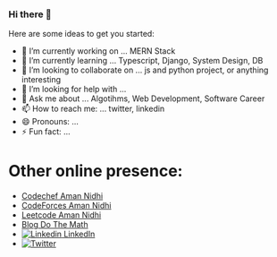 ### Hi there 👋

<!--
**aman-nidhi/aman-nidhi** is a ✨ _special_ ✨ repository because its `README.md` (this file) appears on your GitHub profile.
-->

Here are some ideas to get you started:

- 🔭 I’m currently working on ... MERN Stack
- 🌱 I’m currently learning ... Typescript, Django, System Design, DB
- 👯 I’m looking to collaborate on ... js and python project, or anything interesting
- 🤔 I’m looking for help with ... 
- 💬 Ask me about ... Algotihms, Web Development, Software Career
- 📫 How to reach me: ... twitter, linkedin
- 😄 Pronouns: ... 
- ⚡ Fun fact: ... 


# Other online presence:
  - [Codechef Aman Nidhi](https://www.codechef.com/users/skyhavoc) 
  - [CodeForces  Aman Nidhi](https://codeforces.com/profile/skyhavoc) 
  - [Leetcode  Aman Nidhi](https://leetcode.com/skyhavoc/) 
  - [Blog Do The Math](https://medium.com/do-the-math/)
  - [![Linkedin](https://i.stack.imgur.com/gVE0j.png) LinkedIn](https://www.linkedin.com/in/aman-nidhi/)
  - [![Twitter](https://img.shields.io/twitter/url/https/twitter.com/aman__nidhi.svg?style=social&label=Follow%20aman__nidhi)](https://twitter.com/aman__nidhi)
